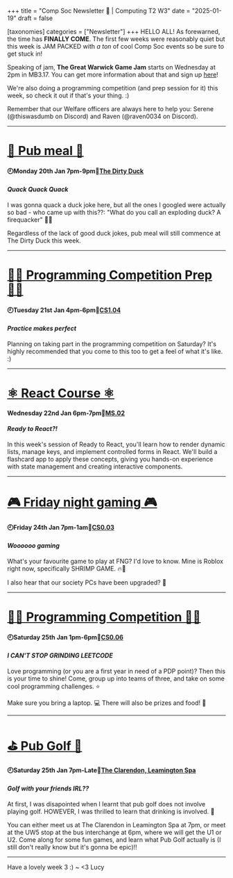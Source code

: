 +++
title = "Comp Soc Newsletter 👾 | Computing T2 W3"
date = "2025-01-19"
draft = false

[taxonomies]
categories = ["Newsletter"]
+++
HELLO ALL! As forewarned, the time has **FINALLY COME**. The first few weeks were reasonably quiet but this week is JAM PACKED with *a ton* of cool Comp Soc events so be sure to get stuck in!

Speaking of jam, **The Great Warwick Game Jam** starts on Wednesday at 2pm in MB3.17. You can get more information about that and sign up [here](https://warwick.ac.uk/fac/sci/dcs/teaching/game_jam/)!

We're also doing a programming competition (and prep session for it) this week, so check it out if that's your thing. :) 

Remember that our Welfare officers are always here to help you: Serene (@thiswasdumb on Discord) and Raven (@raven0034 on Discord).

--------------------------------------------------------------------------
# [🍔 Pub meal 🍔](https://uwcs.co.uk/events/t2/repeat/pub-duck/)

#### 🕘Monday 20th Jan 7pm-9pm📍[The Dirty Duck](https://campus.warwick.ac.uk/search/623c889c421e6f5928c0d39a?projectId=warwick)
#### *Quack Quack Quack*

I was gonna quack a duck joke here, but all the ones I googled were actually so bad - who came up with this??: "What do you call an exploding duck? A firequacker" 🦆💥

Regardless of the lack of good duck jokes, pub meal will still commence at The Dirty Duck this week.

--------------------------------------------------------------------------
# [👩‍💻 Programming Competition Prep 👩‍💻](https://uwcs.co.uk/events/t2/w3/programming-competition-prep-session/)

#### 🕘Tuesday 21st Jan 4pm-6pm📍[CS1.04](https://campus.warwick.ac.uk/search/623c888b421e6f5928c0d062?projectId=warwick)
#### *Practice makes perfect*

Planning on taking part in the programming competition on Saturday? It's highly recommended that you come to this too to get a feel of what it's like. :)

--------------------------------------------------------------------------
# [⚛️ React Course ⚛️](https://uwcs.co.uk/events/t2/repeat/react/)

#### Wednesday 22nd Jan 6pm-7pm📍[MS.02](https://campus.warwick.ac.uk/search/623c88fa421e6f5928c0e67e?projectId=warwick)
#### *Ready to React?!*

In this week's session of Ready to React, you'll learn how to render dynamic lists, manage keys, and implement controlled forms in React. We'll build a flashcard app to apply these concepts, giving you hands-on experience with state management and creating interactive components.

--------------------------------------------------------------------------
# [🎮 Friday night gaming 🎮](https://uwcs.co.uk/events/t2/repeat/fng/)

#### 🕘Friday 24th Jan 7pm-1am📍[CS0.03](https://campus.warwick.ac.uk/search/623c888a421e6f5928c0d02a?projectId=warwick)
#### *Woooooo gaming*

What's your favourite game to play at FNG? I'd love to know. Mine is Roblox right now, specifically SHRIMP GAME. 🔥🦐

I also hear that our society PCs have been upgraded? 👀

--------------------------------------------------------------------------
# [👩‍💻 Programming Competition 👩‍💻](https://uwcs.co.uk/events/t2/w3/programming-competition/)

#### 🕘Saturday 25th Jan 1pm-6pm📍[CS0.06](https://campus.warwick.ac.uk/search/623c888a421e6f5928c0d038?projectId=warwick)
#### *I CAN'T STOP GRINDING LEETCODE*

Love programming (or you are a first year in need of a PDP point)? Then this is your time to shine! Come, group up into teams of three, and take on some cool programming challenges. ⭐

Make sure you bring a laptop. 💻 There will also be prizes and food! 🍕

--------------------------------------------------------------------------
# [⛳ Pub Golf 🍻](https://uwcs.co.uk/events/t2/w3/pub-golf/)

#### 🕘Saturday 25th Jan 7pm-Late📍[The Clarendon, Leamington Spa](https://maps.app.goo.gl/3yyR7XB1Xj2JEo1m8)
#### *Golf with your friends IRL??*

At first, I was disapointed when I learnt that pub golf does not involve playing golf. HOWEVER, I was thrilled to learn that drinking is involved. 🍷

You can either meet us at The Clarendon in Leamington Spa at 7pm, or meet at the UW5 stop at the bus interchange at 6pm, where we will get the U1 or U2. Come along for some fun games, and learn what Pub Golf actually is (I still don't really know but it's gonna be epic)!!

--------------------------------------------------------------------------

Have a lovely week 3 :)
~ <3 Lucy


